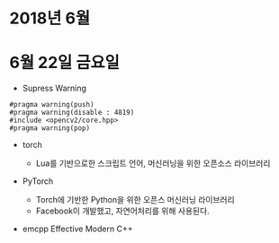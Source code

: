 # 2018년 6월
# 6월 22일 금요일
* Supress Warning
````
#pragma warning(push)
#pragma warning(disable : 4819)
#include <opencv2/core.hpp>
#pragma warning(pop)
````
* torch
  * Lua를 기반으로한 스크립트 언어, 머신러닝을 위한 오픈소스 라이브러리
* PyTorch
  * Torch에 기반한 Python을 위한 오픈스 머신러닝 라이브러리
  * Facebook이 개발했고, 자연어처리를 위해 사용된다.

* emcpp Effective Modern C++
